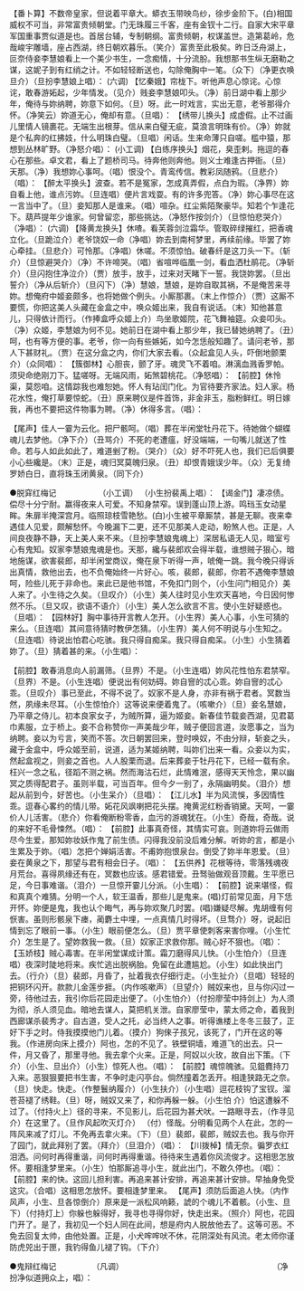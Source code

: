 <!-- { "loadSidebar": true } -->
【番卜算】不数帝皇家，但说着平章大。蟒衣玉带映鸟纱，徐步金阶下。(白)相国威权不可当，非常富贵倾朝堂。门无珠履三千客，座有金钗十二行。自家大宋平章军国重事贾似道是也。首居台辅，专制朝纲。富贵倾朝，权谋盖世。造第葛岭，危哉峻宇雕墙，座占西湖，终日朝欢暮乐。（笑介）富贵至此极矣。昨日泛舟湖上，叵奈侍妾李慧娘看上一个美少书生，一念痴情，十分流朌。我想那书生纵无磨勒之谋，这妮子到有红绡之计。不如轻轻断送也，勾除俺胸中一笔。（众下）（净更衣唤旦介）（旦扮李慧娘上唱）： 
(六调) 
【忆秦娥】帘栊下。听他声息心惊诧。心惊诧，敢春游妬起，少年情发。（见介）贱妾李慧娘叩头。（净）前日湖中看上那少年，俺待与妳纳聘，妳意下如何。（旦）呀。此一时戏言，实出无意，老爷那得介怀。（净笑云）妳道无心，俺却有意。（旦唱）： 
【绣带儿换头】成虚假。止不过画儿里情人镜裹花。无端生出根芽。信从来白璧无疵，莫浪言明珠有价。（净）妳就是个私奔的红拂妓，什么明珠白璧。（旦唱）闲话。生来命薄只自嗟。槛中猿，那想到丛林旷野。（净怒介唱）： 
(小工调) 
【白练序换头】烟花，臭歪剌。拖逗的春心在那些。卓文君，看上了题桥司马。待奔他则奔他。则义士难逢古押衙。（旦）天那。（净）我想妳心事呵。（唱）恨没个。青鸾传信。教彩凤随鸦。（旦悲介）（唱）： 
【醉太平换头】波查。若不是冤家，怎成真弄假，点白为瑕。（净界）妳自看上他，谁点污妳。（旦连唱）便片言戏耍。有的许多兜答。（净）妳心事尽在这一言当中了。（旦）妾知那人是谁来。（唱）喧杂。红尘紫陌聚豪华。知若个乍逢花下。葫芦提年少谁家。何曾留恋，那些挑达。（净怒作按剑介）（旦惊怕悲哭介）（净唱）： 
(六调) 
【降黄龙换头】休喳。看芙蓉剑泣霜华。管取碎绿摧红，把香魂立化。（旦跪泣介）老爷饶奴一命（净唱）妳去到南柯梦里，再续前缘。毕罢了妳心牵挂。（旦悲介）可怜那。（净唱）休嗟。不须惊怕。破春纤是这刀头一下。（斩介）（旦惊避哭介）（净）不许啼哭。（唱）省喧哗临凰一剑，看血洒杜鹃花。（净斩介）（旦闪抱住净泣介）（贾）放手，放手，过来对天睹下一誓。我饶妳罢。（旦出誓介）（净从后斩介）（旦闪下）（净）慧娘，慧娘，是妳自取其祸，不是俺苦来寻妳。想俺府中姬妾颇多，也将她做个例头。小厮那裹。（末上作惊介）（贾）这厮不要慌，你把这美人头藏在金盒之中，唤众姬出来，我自有说话。（末）知他甚意儿，只得依计而行。（作捧盒呼众姬上介）鸟坐歌姬院，花飞舞袖筵。众妾叩头。（净）众姬，李慧娘为何不见。她前日在湖中看上那少年，我已替她纳聘了。（丑）呵，也有等方便的事。老爷，你一向有些嫉妬，如今怎恁般知趣了。请问老爷，那人下甚财礼。（贾）在这分盒之内，你们大家去看。（众起盒见人头，吓倒地颤栗介）（众同唱）： 
【簇御林】心胆丧，颤了牙。魂灵飞不着咱。淋漓血溅香罗帕。须臾命绝刚刀下。猛嗟呀。无端风雨，妬煞碧桃花。（净怒唱）： 
【前腔】休怜渠，莫怨咱。这情踪我也难恕她。怀人有玷闰门化。为官待要齐家法。妇人家。杨花水性，俺打草要惊蛇。（丑）原来聘仪是件首饰，非金非玉，脂粉鲜红。明日嫁我，再也不要把这件物事为聘。（净）休得多言。（唱）： 

【尾声】佳人一霎为云化。把尸骸呵。（唱）葬在半闲堂牡丹花下。待她做个蝴蝶魂儿去梦他。（净下介）（丑骂介）不死的老遭瘟，好没端端，一句嘴儿就送了性命。若与人如此如此了，难道剉了粉。（哭介）（众）好不吓死人也，我们已后俱要小心些纔是。（末）正是，魂归冥莫魄归泉。（丑）却恨青娥误少年。（众）无复绮罗娇白日，直将珠玉闭黄泉。（同下介） 




●脱穽红梅记　　　　　 （小工调） 
（小生扮裴禹上唱）： 
【谒金门】凄凉债。偿尽十分宁耐。赢得夜来人可爱。不知身禁窄。误到蓬山顶上游。鸣珰玉女动星眸。朱扉半掩深宫月。临照琼枝雪艳愁。(白)小生被平章厮禁，甚是无聊。夜来幸遇佳人见爱，颇解愁怀。今晚漏下二更，还不见那美人走动，盼煞人也。正是，人间良夜静不静，天上美人来不来。（旦扮李慧娘鬼魂上）深居私语无人见，暗室亏心有鬼知。奴家李慧娘鬼魂是也。天那，纔与裴郎欢会得半载，谁想贼子狠心，暗地施谋，欲害裴郎，却半闲堂商议，俺在泉下听得一声，唬俺一跳。我今晚只得诉出真情，救他出去，也不负俺始终一片好心。咳，裴郎，裴郎，你若不遇俺李慧娘呵，险些儿死于非命也。来此已是他书馆，不免扣门则个，（小生问门相见介）美人来了。小生待之久矣。（旦叹介）（小生）美人往时见小生欢天喜地，今日因何惨然不乐。（旦又叹，欲语不语介）（小生）美人怎么欲言不言。使小生好疑惑也。（旦唱）： 
【园林好】胸中事待开言教人怎开。（小生界）美人心事，小生可猜的来么。（旦连唱）其间意待猜时教伊怎猜。（小生界）美人何不明说与小生知之。（旦连唱）待说出怕君心吃骇。我只得自痴呆。我只得自痴呆。（小生）小生猜着妳了。（旦）猜着甚的来。（小生唱）： 

【前腔】敢春消息向人前漏筛。（旦界）不是。（小生连唱）妳风花性怕东君禁窄。（旦界）不是。（小生连唱）便说出有何妨碍。妳自窨的忒心乖。妳自窨的忒心乖。（旦叹介）事已至此，不得不说了。奴家不是人身，亦非有祸于君者。冥数当然，夙缘未尽耳。（小生惊怕介）这等说来便着鬼了。（咳嗽介）（旦）妾名慧娘，乃平章之侍儿。初本良家女子，为贼所算，逼为姬妾。新春佳节载妾西湖，见君葛巾素服，立于桥上。妾不合称赞你一声美哉少年，贼子便回言道，汝愿事之，当为纳聘。妾以为亏言，笑而不答。次日朝罢回来，登时唤奴，不由分辩，斩妾之头，藏于金盒中，呼众姬至前，说道，适为某姬纳聘，叫妳们出来一看。众妾以为实，然起盒视之，则妾之首也。人人股栗而退。后来葬妾于牡丹花下，已经一载有余。枉兴一念之私，径蹈不测之祸。然而海沽石烂，此情难泯，感得天天怜念，果以幽冥之质得配君子。虽则半载，可当百年。但今夕一别了，永隔幽明矣。（泪介）想起从前到今，好苦也。（小生呆介）（旦唱）： 
【江儿水】半为风流悞，多因情性乖。逗春心畧约的情儿带。妬花风飒喇把花头摆。掩黄泥红粉香销黛。天呵，一霎价人儿活害。（悲介）你看俺断粉零香，血污的游魂犹在。（小生）奇哉，奇哉。说的来好不毛骨悚然。（唱）： 
【前腔】此事真奇怪，其情实可哀。则道妳将云做雨尽今生爱，那知妳妆妖作鬼了前生债。闪得我没前没后难分解。听妳的言，都是小生累及于妳。（唱）怎把个婵娟活害。不甫妳抱恨泉台。倒受了妳半年恩爱。（旦）妾在黄泉之下，那望与君有相会日子。（唱）： 
【五供养】花根等待，零落残魂夜月荒台。喜得夙缘还有在，冥数也应该。感君错爱。丑驽骀做观音顶戴。生平愿已足，今日事难谐。（泪介）一旦惊开霎儿分派。（小生唱）： 
【前腔】说来堪怪，假和真真个难猜。分明一个人，软王温香，那些儿是鬼来。(唱)灯前常见面，月下恁开怀。妳便是鬼，我也认个晦气，再与妳欢聚几时罢。(唱)嫌疑尽解。鬼胡缠有何恹害。虽则形骸泉下瘗，蔺麝土中埋，一点真情几时得坏。（旦骛介）呀，说起旧情到忘了眼前一事。（小生）眼前便怎么。（旦）贾平章使刺客来害你哩。（小生忙介）怎生是了。望妳救我一救。（旦）奴家正求救你那。贼心好不狠也。（唱）： 
【玉娇枝】贼心毒害。在半闲堂谋成计策。霜刀磨得风儿快。（小生怕介）（旦连唱）夜深时陡地将来。疾忙逃出脱祸胎。免留在此遭尴尬。（小生）如此快出门去。（行介）（旦）裴郎，月昏了，扯着我衣仔细行走。（小生扯介）（旦唱）轻轻的把铜环闪开。款款儿金莲步捱。（内作咳嗽声）（旦望介）贼奴来也，旦与你闪过一旁，待他过去，我引你后花园走出便了。（小生怕介）（付扮廖莹中持剑上）为人须为彻，杀人须见血。暗地去谋人，莫把机关泄。自家廖莹中，蒙太师之命，着我到西廊谋杀裴秀才。自古道，受人之托，必当终人之事。听得谯楼上冬冬三鼓了，正好下手之时。侍我摸摸他门儿着。（摸介）狗倈子孩兄，该死了，门开在这的等我。（作进房向床上摸介）阿也，怎的不见了。铁壁铜墙，难道飞的出去。只一件，月又昏了，那里寻他。我去拿个火来。正是，阿奴以火玫，故自出下策。（下介）（小生、旦出介）（小生）惊死人也。（唱）： 
【前腔】魂惊魄骇。见鉏麑持刀入来。恶狠狠要把书生害，不争时走闪亭台。倘然撞着怎丢开。相逢狭路无之奈。（旦）快走。快走。（作整鬟纳履介）（小生扶介）（小生唱）逗花枝钩了宝钗。溜苍苔褪了绣鞋。（旦）呀，贼奴又来了，和你再躲一躲。（小生怕 
介）怕这遭躲不过了。（付持火上）径的寻来，不见影儿，后花园为甚犬吠。一路眼寻去，（作寻见介）在这里了。（旦作风起吹灭灯介） 
（付）怪哉。分明看见两个人在此，怎的一阵风来减了灯儿。不免再去拿火来。（下）（旦）裴郎，裴郎，贼奴去也。我与你开了园门，就此拜别了罢。（拜介）（旦泪介）（唱）： 
【川拨棹】情无奈。徧罗衣红泪洒。问何时再得重谐，问何时再得重谐。待待来生遇着你风流俊才。这相思怎放怀。要相逢梦里来。（小生）怕那厮追寻小生，就此出门，不敢久停也。（唱）： 
【前腔】来的快。这回儿担利害。再追来甚计安排，再追来甚计安排。早抽身免受这灾。（合唱）这相思怎放怀。要相逢梦里来。 
【尾声】须防后面追人快。（内作风声，小生、旦各惊倒介）原来是一派松风响籁，諕的个魂儿不着骸。（小生、旦下）（付持灯上）你躲也躲得好，我寻也寻得你好，快走出来。（照介）阿也，花园门开了。是了，我初见一个妇人同在此间，想是府内人脱放他去了。这等可恶。不免去回复太帅，由他处置。正是，小犬哰哰吠不休，花阴深处有风流。老太师你谨防虎兕出于匣，我钓得鱼儿褪了钩。（下介） 





●鬼辩红梅记　　　　　（凡调）　　　　　　　　　　　　　　　　　　　 
（净扮净似道拥众上，唱）： 
